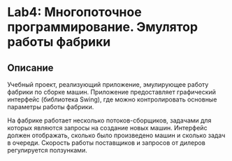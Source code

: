 # Lab4: Многопоточное программирование. Эмулятор работы фабрики

## Описание
Учебный проект, реализующий приложение, эмулирующее работу 
фабрики по сборке машин. Приложение предоставляет графический 
интерфейс (библиотека Swing), где можно контролировать основные 
параметры работы фабрики.

На фабрике работает несколько потоков-сборщиков, задачами для 
которых являются запросы на создание новых машин. Интерфейс 
должен отображать, сколько было произведено машин и сколько
задач в очереди. Скорость работы поставщиков и запросов от 
дилеров регулируется ползунками.